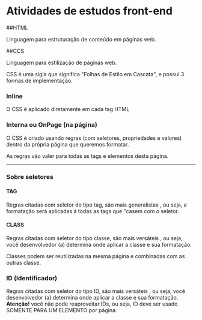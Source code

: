 # Atividades de estudos front-end 

##HTML

Linguagem para estruturação de conteúdo em páginas web. 

##CCS

Linguagem para estilização de páginas web.

CSS é uma sigla que significa "Folhas de Estilo em Cascata", e possui 3 formas de implementação. 

### Inline 

O CSS é aplicado diretamente em cada tag HTML

### Interna ou OnPage (na página)

O CSS é criado usando regras (com seletores, propriedades e valores) dentro da própria página que queremos formatar. 

As regras vão valer para todas as tags e elementos desta página. 


--- 

### Sobre seletores 

#### TAG 

Regras citadas com seletor do tipo tag, são mais generalistas , ou seja, a formatação será aplicadas á todas as tags que "casem com o seletor. 

#### CLASS

Regras citadas com seletor do tipo classe, são mais versáteis , ou seja, você desenvolvedor (a) determina onde aplicar a classe e sua formatação. 

Classes podem ser reutilizadas na mesma página e combinadas com as outras classe. 

### ID (Identificador)

Regras citadas com seletor do tipo ID, são mais versáteis , ou seja, você desenvolvedor (a) determina onde aplicar a classe e sua formatação. **Atenção!** você não pode reaproveitar IDs, ou seja, ID deve ser usado SOMENTE PARA UM ELEMENTO por página. 






